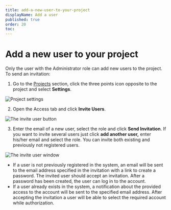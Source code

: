 ```yaml
---
title: add-a-new-user-to-your-project
displayName: Add a user
published: true
order: 20
toc:
---
```

# Add a new user to your project
Only the user with the Administrator role can add new users to the project. To send an invitation:

1.  Go to the [Projects](https://cloud.gcore.com/cloud/projects/list) section, click the three points icon opposite to the project and select **Settings**.  
  
![Project settings](https://assets.gcore.pro/docs/cloud/getting-started/projects/users/add-a-user/1-project-settings.png)     
    
2.  Open the Access tab and click **Invite Users**.  
      
![The invite user button](https://assets.gcore.pro/docs/cloud/getting-started/projects/users/add-a-user/2-invite-users-button.png)  

3.  Enter the email of a new user, select the role and click **Send Invitation**. If you want to invite several users just click **add another user,** enter his/her email and select the role. You can invite both existing and previously not registered users.  
      
![The invite user window](https://assets.gcore.pro/docs/cloud/getting-started/projects/users/add-a-user/3-invite-users-window.png)

*   If a user is not previously registered in the system, an email will be sent to the email address specified in the invitation with a link to create a password. The invited user should accept an invitation. After a password has been created, the user can log in to the account.
*   If a user already exists in the system, a notification about the provided access to the account will be sent to the specified email address. After accepting the invitation a user will be able to select the required account while authorization.